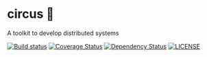 # circus :circus_tent:
A toolkit to develop distributed systems

[![Build status](https://github.com/PierreZ/circus/workflows/Build%20and%20test/badge.svg)](https://github.com/PierreZ/circus/actions)
[![Coverage Status](https://coveralls.io/repos/github/PierreZ/circus/badge.svg?branch=main)](https://coveralls.io/github/PierreZ/circus?branch=main)
[![Dependency Status](https://deps.rs/repo/github/PierreZ/circus/status.svg)](https://deps.rs/repo/github/PierreZ/circus)
[![LICENSE](https://img.shields.io/badge/license-MIT-blue.svg)](LICENSE)